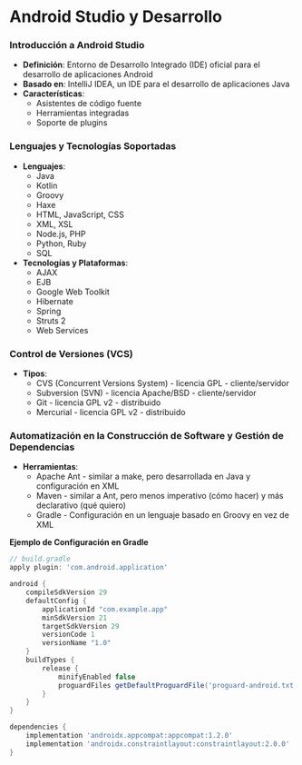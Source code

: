 **Android Studio y Desarrollo**
==============================

### Introducción a Android Studio

* **Definición**: Entorno de Desarrollo Integrado (IDE) oficial para el desarrollo de aplicaciones Android
* **Basado en**: IntelliJ IDEA, un IDE para el desarrollo de aplicaciones Java
* **Características**:
	+ Asistentes de código fuente
	+ Herramientas integradas
	+ Soporte de plugins

### Lenguajes y Tecnologías Soportadas

* **Lenguajes**:
	+ Java
	+ Kotlin
	+ Groovy
	+ Haxe
	+ HTML, JavaScript, CSS
	+ XML, XSL
	+ Node.js, PHP
	+ Python, Ruby
	+ SQL
* **Tecnologías y Plataformas**:
	+ AJAX
	+ EJB
	+ Google Web Toolkit
	+ Hibernate
	+ Spring
	+ Struts 2
	+ Web Services

### Control de Versiones (VCS)

* **Tipos**:
	+ CVS (Concurrent Versions System) - licencia GPL - cliente/servidor
	+ Subversion (SVN) - licencia Apache/BSD - cliente/servidor
	+ Git - licencia GPL v2 - distribuido
	+ Mercurial - licencia GPL v2 - distribuido

### Automatización en la Construcción de Software y Gestión de Dependencias

* **Herramientas**:
	+ Apache Ant - similar a make, pero desarrollada en Java y configuración en XML
	+ Maven - similar a Ant, pero menos imperativo (cómo hacer) y más declarativo (qué quiero)
	+ Gradle - Configuración en un lenguaje basado en Groovy en vez de XML

**Ejemplo de Configuración en Gradle**
```groovy
// build.gradle
apply plugin: 'com.android.application'

android {
    compileSdkVersion 29
    defaultConfig {
        applicationId "com.example.app"
        minSdkVersion 21
        targetSdkVersion 29
        versionCode 1
        versionName "1.0"
    }
    buildTypes {
        release {
            minifyEnabled false
            proguardFiles getDefaultProguardFile('proguard-android.txt'), 'proguard-rules.pro'
        }
    }
}

dependencies {
    implementation 'androidx.appcompat:appcompat:1.2.0'
    implementation 'androidx.constraintlayout:constraintlayout:2.0.0'
}
```

